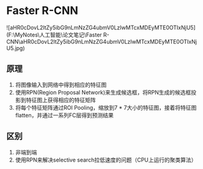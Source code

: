# Faster R-CNN

![aHR0cDovL2ltZy5ibG9nLmNzZG4ubmV0LzIwMTcxMDEyMTE0OTIxNjU5](F:\MyNotes\人工智能\论文笔记\Faster R-CNN\aHR0cDovL2ltZy5ibG9nLmNzZG4ubmV0LzIwMTcxMDEyMTE0OTIxNjU5.jpg)

## 原理

1. 将图像输入到网络中得到相应的特征图
2. 使用RPN(Region Proposal Network)来生成候选框，将RPN生成的候选框投影到特征图上获得相应的特征矩阵
3. 将每个特征矩阵通过ROI Pooling，缩放到7 * 7大小的特征图，接着将特征图flatten，并通过一系列FC层得到预测结果

## 区别

1. 非端到端
2. 使用RPN来解决selective search拉低速度的问题（CPU上运行的聚类算法）

